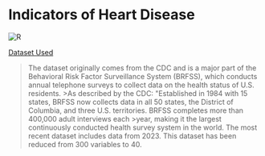 # Indicators of Heart Disease

![R](https://img.shields.io/badge/language-R-blue.svg)

[Dataset Used](https://www.kaggle.com/datasets/kamilpytlak/personal-key-indicators-of-heart-disease)
>The dataset originally comes from the CDC and is a major part of the Behavioral Risk Factor Surveillance System (BRFSS), which conducts annual telephone surveys to collect data on the health status of U.S. residents. >As described by the CDC: "Established in 1984 with 15 states, BRFSS now collects data in all 50 states, the District of Columbia, and three U.S. territories. BRFSS completes more than 400,000 adult interviews each >year, making it the largest continuously conducted health survey system in the world. The most recent dataset includes data from 2023. This dataset has been reduced from 300 variables to 40.

